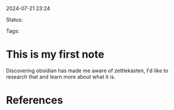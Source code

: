 2024-07-21 23:24

Status:

Tags:

# This is my first note

Discovering obsidian has made me aware of zettlekasten, I'd like to research that and learn more about what it is.



# References